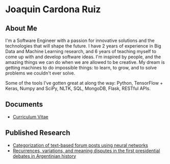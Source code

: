 # Joaquin Cardona Ruiz
## About Me
I'm a Software Engineer with a passion for innovative solutions and the technologies that will shape the future. I have 2 years of experience in Big Data and Machine Learning research, and 6 years of teaching myself to come up with and develop software ideas. I'm inspired by people, and the amazing things we can do when we are allowed to be creative. My dream is getting machines to do impossible things: to learn, to grow, and to solve problems we couldn't ever solve.  

Some of the tools I've gotten great at along the way: Python, TensorFlow + Keras, Numpy and SciPy, NLTK, SQL, MongoDB, Flask, RESTful APIs.

## Documents
* <a href="/website/cv">Curriculum Vitae<a/>

## Published Research
* <a href="/website/paper2018">Categorization of text-based forum posts using neural networks</a>
* <a href="/website/paper2019">Recurrences, variations, and meaning disputes in the first presidential debates in Argentinian history</a>
